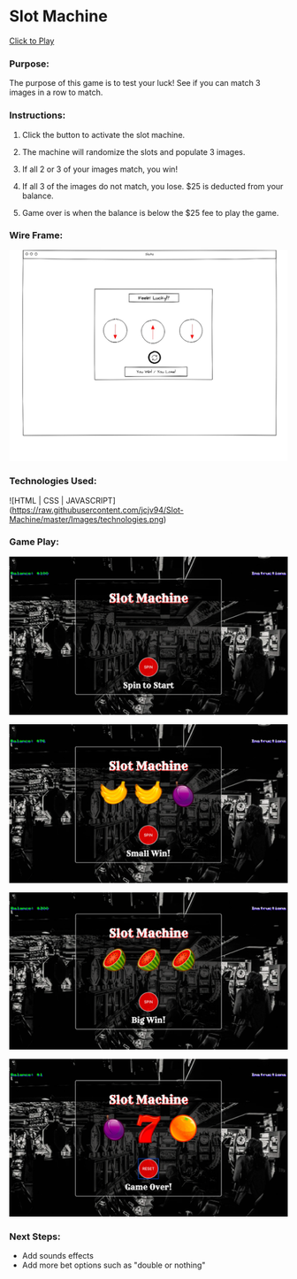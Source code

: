 # Slot Machine

[Click to Play](https://jcjv94.github.io/Slot-Machine/)

### Purpose:

The purpose of this game is to test your luck! See if you can match 3 images in a row to match.

### Instructions:

1. Click the button to activate the slot machine.

2. The machine will randomize the slots and populate 3 images.

3. If all 2 or 3 of your images match, you win!

4. If all 3 of the images do not match, you lose. $25 is deducted from your balance.

5. Game over is when the balance is below the $25 fee to play the game.

### Wire Frame:

![Slot Machine](https://raw.githubusercontent.com/jcjv94/Slot-Machine/master/Images/wireframe.jpg)

### Technologies Used:

![HTML | CSS | JAVASCRIPT] (https://raw.githubusercontent.com/jcjv94/Slot-Machine/master/Images/technologies.png)

### Game Play:

![Start Game](https://raw.githubusercontent.com/jcjv94/Slot-Machine/master/Images/GamePlay%20Screenshots/start%20screen.png)

![Small Win](https://raw.githubusercontent.com/jcjv94/Slot-Machine/master/Images/GamePlay%20Screenshots/Small%20win.png)

![Big Win](https://raw.githubusercontent.com/jcjv94/Slot-Machine/master/Images/GamePlay%20Screenshots/Big%20Win.png)

![Game Over](https://raw.githubusercontent.com/jcjv94/Slot-Machine/master/Images/GamePlay%20Screenshots/Game%20Over%20Screen.png)

### Next Steps:

- Add sounds effects
- Add more bet options such as "double or nothing"